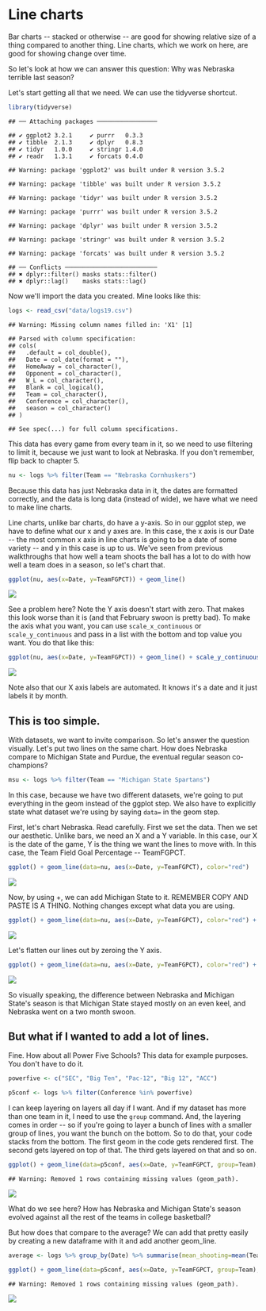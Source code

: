 # Line charts

Bar charts -- stacked or otherwise -- are good for showing relative size of a thing compared to another thing. Line charts, which we work on here, are good for showing change over time. 

So let's look at how we can answer this question: Why was Nebraska terrible last season?

Let's start getting all that we need. We can use the tidyverse shortcut. 


```r
library(tidyverse)
```

```
## ── Attaching packages ─────────────────
```

```
## ✔ ggplot2 3.2.1     ✔ purrr   0.3.3
## ✔ tibble  2.1.3     ✔ dplyr   0.8.3
## ✔ tidyr   1.0.0     ✔ stringr 1.4.0
## ✔ readr   1.3.1     ✔ forcats 0.4.0
```

```
## Warning: package 'ggplot2' was built under R version 3.5.2
```

```
## Warning: package 'tibble' was built under R version 3.5.2
```

```
## Warning: package 'tidyr' was built under R version 3.5.2
```

```
## Warning: package 'purrr' was built under R version 3.5.2
```

```
## Warning: package 'dplyr' was built under R version 3.5.2
```

```
## Warning: package 'stringr' was built under R version 3.5.2
```

```
## Warning: package 'forcats' was built under R version 3.5.2
```

```
## ── Conflicts ──────────────────────────
## ✖ dplyr::filter() masks stats::filter()
## ✖ dplyr::lag()    masks stats::lag()
```

Now we'll import the data you created. Mine looks like this: 


```r
logs <- read_csv("data/logs19.csv")
```

```
## Warning: Missing column names filled in: 'X1' [1]
```

```
## Parsed with column specification:
## cols(
##   .default = col_double(),
##   Date = col_date(format = ""),
##   HomeAway = col_character(),
##   Opponent = col_character(),
##   W_L = col_character(),
##   Blank = col_logical(),
##   Team = col_character(),
##   Conference = col_character(),
##   season = col_character()
## )
```

```
## See spec(...) for full column specifications.
```

This data has every game from every team in it, so we need to use filtering to limit it, because we just want to look at Nebraska. If you don't remember, flip back to chapter 5. 


```r
nu <- logs %>% filter(Team == "Nebraska Cornhuskers")
```

Because this data has just Nebraska data in it, the dates are formatted correctly, and the data is long data (instead of wide), we have what we need to make line charts.

Line charts, unlike bar charts, do have a y-axis. So in our ggplot step, we have to define what our x and y axes are. In this case, the x axis is our Date -- the most common x axis in line charts is going to be a date of some variety -- and y in this case is up to us. We've seen from previous walkthroughs that how well a team shoots the ball has a lot to do with how well a team does in a season, so let's chart that. 


```r
ggplot(nu, aes(x=Date, y=TeamFGPCT)) + geom_line()
```

![](15-linecharts_files/figure-epub3/unnamed-chunk-4-1.png)<!-- -->

See a problem here? Note the Y axis doesn't start with zero. That makes this look worse than it is (and that February swoon is pretty bad). To make the axis what you want, you can use `scale_x_continuous` or `scale_y_continuous` and pass in a list with the bottom and top value you want. You do that like this:


```r
ggplot(nu, aes(x=Date, y=TeamFGPCT)) + geom_line() + scale_y_continuous(limits = c(0, .6))
```

![](15-linecharts_files/figure-epub3/unnamed-chunk-5-1.png)<!-- -->

Note also that our X axis labels are automated. It knows it's a date and it just labels it by month. 
## This is too simple. 

With datasets, we want to invite comparison. So let's answer the question visually. Let's put two lines on the same chart. How does Nebraska compare to Michigan State and Purdue, the eventual regular season co-champions? 


```r
msu <- logs %>% filter(Team == "Michigan State Spartans")
```

In this case, because we have two different datasets, we're going to put everything in the geom instead of the ggplot step. We also have to explicitly state what dataset we're using by saying `data=` in the geom step.

First, let's chart Nebraska. Read carefully. First we set the data. Then we set our aesthetic. Unlike bars, we need an X and a Y variable. In this case, our X is the date of the game, Y is the thing we want the lines to move with. In this case, the Team Field Goal Percentage -- TeamFGPCT. 


```r
ggplot() + geom_line(data=nu, aes(x=Date, y=TeamFGPCT), color="red")
```

![](15-linecharts_files/figure-epub3/unnamed-chunk-7-1.png)<!-- -->

Now, by using +, we can add Michigan State to it. REMEMBER COPY AND PASTE IS A THING. Nothing changes except what data you are using.


```r
ggplot() + geom_line(data=nu, aes(x=Date, y=TeamFGPCT), color="red") + geom_line(data=msu, aes(x=Date, y=TeamFGPCT), color="dark green")
```

![](15-linecharts_files/figure-epub3/unnamed-chunk-8-1.png)<!-- -->

Let's flatten our lines out by zeroing the Y axis.


```r
ggplot() + geom_line(data=nu, aes(x=Date, y=TeamFGPCT), color="red") + geom_line(data=msu, aes(x=Date, y=TeamFGPCT), color="dark green") + scale_y_continuous(limits = c(0, .6))
```

![](15-linecharts_files/figure-epub3/unnamed-chunk-9-1.png)<!-- -->

So visually speaking, the difference between Nebraska and Michigan State's season is that Michigan State stayed mostly on an even keel, and Nebraska went on a two month swoon.

## But what if I wanted to add a lot of lines. 

Fine. How about all Power Five Schools? This data for example purposes. You don't have to do it. 


```r
powerfive <- c("SEC", "Big Ten", "Pac-12", "Big 12", "ACC")

p5conf <- logs %>% filter(Conference %in% powerfive)
```

I can keep layering on layers all day if I want. And if my dataset has more than one team in it, I need to use the `group` command. And, the layering comes in order -- so if you're going to layer a bunch of lines with a smaller group of lines, you want the bunch on the bottom. So to do that, your code stacks from the bottom. The first geom in the code gets rendered first. The second gets layered on top of that. The third gets layered on that and so on. 


```r
ggplot() + geom_line(data=p5conf, aes(x=Date, y=TeamFGPCT, group=Team), color="light grey") + geom_line(data=nu, aes(x=Date, y=TeamFGPCT), color="red") + geom_line(data=msu, aes(x=Date, y=TeamFGPCT), color="dark green") + scale_y_continuous(limits = c(0, .6))
```

```
## Warning: Removed 1 rows containing missing values (geom_path).
```

![](15-linecharts_files/figure-epub3/unnamed-chunk-11-1.png)<!-- -->

What do we see here? How has Nebraska and Michigan State's season evolved against all the rest of the teams in college basketball?

But how does that compare to the average? We can add that pretty easily by creating a new dataframe with it and add another geom_line. 


```r
average <- logs %>% group_by(Date) %>% summarise(mean_shooting=mean(TeamFGPCT))
```


```r
ggplot() + geom_line(data=p5conf, aes(x=Date, y=TeamFGPCT, group=Team), color="light grey") + geom_line(data=nu, aes(x=Date, y=TeamFGPCT), color="red") + geom_line(data=msu, aes(x=Date, y=TeamFGPCT), color="dark green") + geom_line(data=average, aes(x=Date, y=mean_shooting), color="black") + scale_y_continuous(limits = c(0, .6))
```

```
## Warning: Removed 1 rows containing missing values (geom_path).
```

![](15-linecharts_files/figure-epub3/unnamed-chunk-13-1.png)<!-- -->
